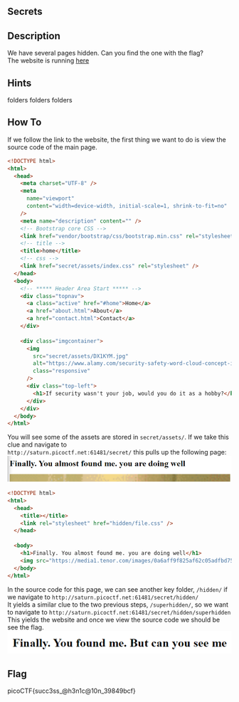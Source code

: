 ## Secrets

## Description 
We have several pages hidden. Can you find the one with the flag? <br>
The website is running [here](http://saturn.picoctf.net:61481/)

## Hints 
folders folders folders

## How To
If we follow the link to the website, the first thing we want to do is view the source code of the main page. <br>
```html
<!DOCTYPE html>
<html>
  <head>
    <meta charset="UTF-8" />
    <meta
      name="viewport"
      content="width=device-width, initial-scale=1, shrink-to-fit=no"
    />
    <meta name="description" content="" />
    <!-- Bootstrap core CSS -->
    <link href="vendor/bootstrap/css/bootstrap.min.css" rel="stylesheet" />
    <!-- title -->
    <title>home</title>
    <!-- css -->
    <link href="secret/assets/index.css" rel="stylesheet" />
  </head>
  <body>
    <!-- ***** Header Area Start ***** -->
    <div class="topnav">
      <a class="active" href="#home">Home</a>
      <a href="about.html">About</a>
      <a href="contact.html">Contact</a>
    </div>

    <div class="imgcontainer">
      <img
        src="secret/assets/DX1KYM.jpg"
        alt="https://www.alamy.com/security-safety-word-cloud-concept-image-image67649784.html"
        class="responsive"
      />
      <div class="top-left">
        <h1>If security wasn't your job, would you do it as a hobby?</h1>
      </div>
    </div>
  </body>
</html>
```
You will see some of the assets are stored in `secret/assets/`. If we take this clue and navigate to <br>
`http://saturn.picoctf.net:61481/secret/` this pulls up the following page: <br>
![close](./secrets-hint.PNG) <br>

```html
<!DOCTYPE html>
<html>
  <head>
    <title></title>
    <link rel="stylesheet" href="hidden/file.css" />
  </head>

  <body>
    <h1>Finally. You almost found me. you are doing well</h1>
    <img src="https://media1.tenor.com/images/0a6aff9f825af62c05adfbd75039cc7b/tenor.gif?itemid=4648337" alt="Something Like That GIF - Andy Parksandrecreation Wtf GIFs" style="max-width: 833px; background-color: rgb(151, 121, 85);" width="833" height="937.125">
  </body>
</html>
```
In the source code for this page, we can see another key folder, `/hidden/` if we navigate to `http://saturn.picoctf.net:61481/secret/hidden/` <br>
It yields a similar clue to the two previous steps, `/superhidden/`, so we want to navigate to `http://saturn.picoctf.net:61481/secret/hidden/superhidden` <br>
This yields the website and once we view the source code we should be see the flag.
![finally](./secrets-finally.PNG)

## Flag 
picoCTF{succ3ss_@h3n1c@10n_39849bcf}

